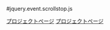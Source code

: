 #jquery.event.scrollstop.js

[プロジェクトページ](http://blog.webcreativepark.net/2012/09/06-152317.html)
[プロジェクトページ](http://to-r.github.io/jquery.event.scrollstop.js/)